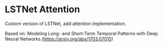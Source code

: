# LSTNet Attention

Custom version of LSTNet, add attention implementation.

Based on: Modeling Long- and Short-Term Temporal Patterns with Deep Neural Networks.(https://arxiv.org/abs/1703.07015)

